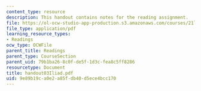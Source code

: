 ```yaml
---
content_type: resource
description: This handout contains notes for the reading assignment.
file: https://ol-ocw-studio-app-production.s3.amazonaws.com/courses/21l-012-forms-of-western-narrative-spring-2004/9e89b19ca0e2a85fdb40d5ece4bcc170_handout03Iliad.pdf
file_type: application/pdf
learning_resource_types:
- Readings
ocw_type: OCWFile
parent_title: Readings
parent_type: CourseSection
parent_uid: 79b1ba26-8c0f-de5f-1d3c-fea8c5ff8286
resourcetype: Document
title: handout03Iliad.pdf
uid: 9e89b19c-a0e2-a85f-db40-d5ece4bcc170
---
```

